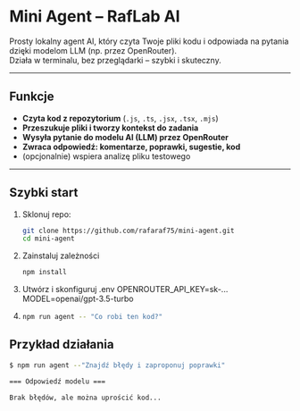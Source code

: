 #  Mini Agent – RafLab AI

Prosty lokalny agent AI, który czyta Twoje pliki kodu i odpowiada na pytania dzięki modelom LLM (np. przez OpenRouter).  
Działa w terminalu, bez przeglądarki – szybki i skuteczny.

---

##  Funkcje

-  **Czyta kod z repozytorium** (`.js`, `.ts`, `.jsx`, `.tsx`, `.mjs`)
-  **Przeszukuje pliki i tworzy kontekst do zadania**
-  **Wysyła pytanie do modelu AI (LLM) przez OpenRouter**
-  **Zwraca odpowiedź: komentarze, poprawki, sugestie, kod**
-  (opcjonalnie) wspiera analizę pliku testowego

---

##  Szybki start

1. Sklonuj repo:
   ```bash
   git clone https://github.com/rafaraf75/mini-agent.git
   cd mini-agent
2. Zainstaluj zależności
   ```bash
   npm install
3. Utwórz i skonfiguruj .env
   OPENROUTER_API_KEY=sk-...
   MODEL=openai/gpt-3.5-turbo
4. ```bash
   npm run agent -- "Co robi ten kod?"

##  Przykład działania

```bash
$ npm run agent --"Znajdź błędy i zaproponuj poprawki"

=== Odpowiedź modelu ===

Brak błędów, ale można uprościć kod...


 

